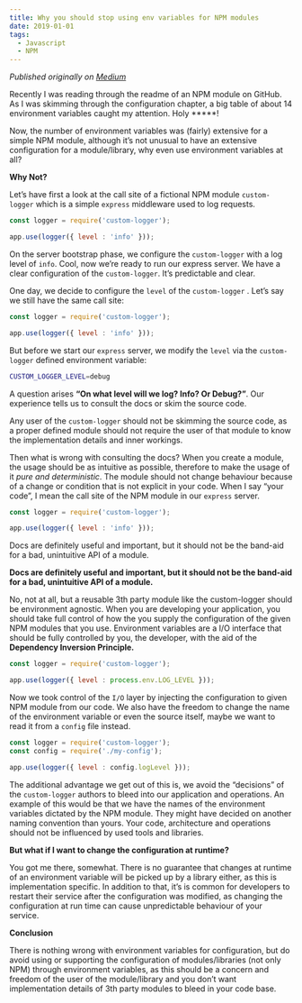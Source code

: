 ```yaml
---
title: Why you should stop using env variables for NPM modules
date: 2019-01-01
tags: 
  - Javascript
  - NPM
---
```

*Published originally on [Medium](https://medium.com/@segersian/why-you-should-stop-using-env-variables-for-npm-modules-8bf68717d81d)*

Recently I was reading through the readme of an NPM module on GitHub. As I was skimming through the configuration chapter, a big table of about 14 environment variables caught my attention. Holy *****!

Now, the number of environment variables was (fairly) extensive for a simple NPM module, although it’s not unusual to have an extensive configuration for a module/library, why even use environment variables at all?

**Why Not?**

Let’s have first a look at the call site of a fictional NPM module `custom-logger` which is a simple `express` middleware used to log requests.

```js
const logger = require('custom-logger');

app.use(logger({ level : 'info' }));
```

On the server bootstrap phase, we configure the `custom-logger` with a log level of `info`. 
Cool, now we’re ready to run our express server. We have a clear configuration of the `custom-logger`. It’s predictable and clear.

One day, we decide to configure the `level` of the `custom-logger` . Let’s say we still have the same call site:

```js
const logger = require('custom-logger');

app.use(logger({ level : 'info' }));
```

But before we start our `express` server, we modify the `level` via the `custom-logger` defined environment variable:

```bash
CUSTOM_LOGGER_LEVEL=debug
```

A question arises **“On what level will we log? Info? Or Debug?”**. Our experience tells us to consult the docs or skim the source code.

Any user of the `custom-logger` should not be skimming the source code, as a proper defined module should not require the user of that module to know the implementation details and inner workings.

Then what is wrong with consulting the docs? When you create a module, the usage should be as intuitive as possible, 
therefore to make the usage of it *pure and deterministic*. 
The module should not change behaviour because of a change or condition that is not explicit in your code. 
When I say “your code”, I mean the call site of the NPM module in our `express` server.

```js
const logger = require('custom-logger');

app.use(logger({ level : 'info' }));
```

Docs are definitely useful and important, but it should not be the band-aid for a bad, unintuitive API of a module.

**Docs are definitely useful and important, but it should not be the band-aid for a bad, unintuitive API of a module.**

No, not at all, but a reusable 3th party module like the custom-logger should be environment agnostic. When you are developing your application, you should take full control of how the you supply the configuration of the given NPM modules that you use. Environment variables are a I/O interface that should be fully controlled by you, the developer, with the aid of the **Dependency Inversion Principle.**

```js
const logger = require('custom-logger');

app.use(logger({ level : process.env.LOG_LEVEL }));
```

Now we took control of the `I/O` layer by injecting the configuration to given NPM module from our code. 
We also have the freedom to change the name of the environment variable or even the source itself, 
maybe we want to read it from a `config` file instead.

```js
const logger = require('custom-logger');
const config = require('./my-config');

app.use(logger({ level : config.logLevel }));
```

The additional advantage we get out of this is, we avoid the “decisions” of the `custom-logger` authors to bleed into 
our application and operations. An example of this would be that we have the names of the environment variables dictated by the NPM module. 
They might have decided on another naming convention than yours. 
Your code, architecture and operations should not be influenced by used tools and libraries.

**But what if I want to change the configuration at runtime?**

You got me there, somewhat. There is no guarantee that changes at runtime of an environment variable will be picked up by a library either, as this is implementation specific. In addition to that, it’s is common for developers to restart their service after the configuration was modified, as changing the configuration at run time can cause unpredictable behaviour of your service.

**Conclusion**

There is nothing wrong with environment variables for configuration, but do avoid using or supporting the configuration of modules/libraries (not only NPM) through environment variables, as this should be a concern and freedom of the user of the module/library and you don’t want implementation details of 3th party modules to bleed in your code base.
